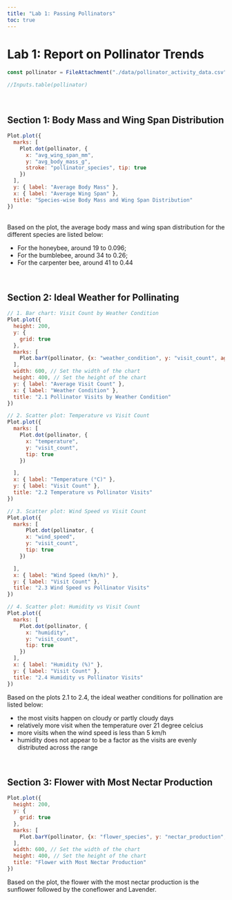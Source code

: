 ```yaml
---
title: "Lab 1: Passing Pollinators"
toc: true
---
```


# Lab 1: Report on Pollinator Trends
<!--  Fetch pollinator data -->

```js
const pollinator = FileAttachment("./data/pollinator_activity_data.csv").csv({ typed: true })
```

```js
//Inputs.table(pollinator)
```
<br>

## Section 1: Body Mass and Wing Span Distribution

```js
Plot.plot({
  marks: [
    Plot.dot(pollinator, {
      x: "avg_wing_span_mm",
      y: "avg_body_mass_g",
      stroke: "pollinator_species", tip: true
    })
  ],
  y: { label: "Average Body Mass" },
  x: { label: "Average Wing Span" },
  title: "Species-wise Body Mass and Wing Span Distribution"
})
```
<br>
Based on the plot, the average body mass and wing span distribution for the different species are listed below:
<ul>
  <li> For the honeybee, around 19 to 0.096; </li>
  <li> For the bumblebee, around 34 to 0.26; </li>
  <li> For the carpenter bee, around 41 to 0.44 </li>
</ul> 

<br>

## Section 2: Ideal Weather for Pollinating

```js
// 1. Bar chart: Visit Count by Weather Condition
Plot.plot({
  height: 200,
  y: {
    grid: true
  },
  marks: [
    Plot.barY(pollinator, {x: "weather_condition", y: "visit_count", aggregate: "mean", fill: "#69b3a2"})
  ],
  width: 600, // Set the width of the chart
  height: 400, // Set the height of the chart
  y: { label: "Average Visit Count" },
  x: { label: "Weather Condition" },
  title: "2.1 Pollinator Visits by Weather Condition"
})
```

```js
// 2. Scatter plot: Temperature vs Visit Count
Plot.plot({
  marks: [
    Plot.dot(pollinator, {
      x: "temperature",
      y: "visit_count",
      tip: true
    })

  ],
  x: { label: "Temperature (°C)" },
  y: { label: "Visit Count" },
  title: "2.2 Temperature vs Pollinator Visits"
})
```

```js
// 3. Scatter plot: Wind Speed vs Visit Count
Plot.plot({
  marks: [
      Plot.dot(pollinator, {
      x: "wind_speed",
      y: "visit_count",
      tip: true
    })

  ],
  x: { label: "Wind Speed (km/h)" },
  y: { label: "Visit Count" },
  title: "2.3 Wind Speed vs Pollinator Visits"
})
```

```js
// 4. Scatter plot: Humidity vs Visit Count
Plot.plot({
  marks: [
    Plot.dot(pollinator, { 
      x: "humidity",
      y: "visit_count", 
      tip: true
    })
  ],
  x: { label: "Humidity (%)" },
  y: { label: "Visit Count" },
  title: "2.4 Humidity vs Pollinator Visits"
})
```

Based on the plots 2.1 to 2.4, the ideal weather conditions for pollination are listed below:
<ul>
  <li> the most visits happen on cloudy or partly cloudy days </li>
  <li> relatively more visit when the temperature over 21 degree celcius </li>
  <li> more visits when the wind speed is less than 5 km/h </li>
  <li> humidity does not appear to be a factor as the visits are evenly distributed across the range</li>
</ul>

<br>

## Section 3: Flower with Most Nectar Production

```js
Plot.plot({
  height: 200,
  y: {
    grid: true
  },
  marks: [
    Plot.barY(pollinator, {x: "flower_species", y: "nectar_production", aggregate: "mean", fill: "#69b3a2"})
  ],
  width: 600, // Set the width of the chart
  height: 400, // Set the height of the chart
  title: "Flower with Most Nectar Production"
})
```

Based on the plot, the flower with the most nectar production is the sunflower followed by the coneflower and Lavender.

